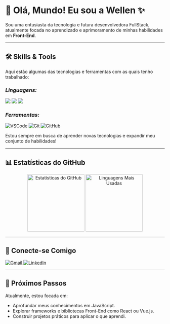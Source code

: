 # 👋 Olá, Mundo! Eu sou a Wellen ✨

Sou uma entusiasta da tecnologia e futura desenvolvedora FullStack, atualmente focada no aprendizado e aprimoramento de minhas habilidades em **Front-End**.  

---

## 🛠️ Skills & Tools

Aqui estão algumas das tecnologias e ferramentas com as quais tenho trabalhado:

### *Linguagens:*
  <div>
    <img src="https://img.shields.io/badge/-HTML5-E34F26?style=for-the-badge&logo=html5&logoColor=white"/>
    <img src="https://img.shields.io/badge/-CSS3-1572B6?style=for-the-badge&logo=css3&logoColor=white"/>
    <img src="https://img.shields.io/badge/-JavaScript-F7DF1E?style=for-the-badge&logo=javascript&logoColor=black"/>
  </div>

### *Ferramentas:*

  <div>
    <img src="https://img.shields.io/badge/-VSCode-007ACC?style=flat-square&logo=vscode&logoColor=white" alt="VSCode">
    <img src="https://img.shields.io/badge/-Git-F05032?style=flat-square&logo=git&logoColor=white" alt="Git">
    <img src="https://img.shields.io/badge/-GitHub-181717?style=flat-square&logo=github&logoColor=white" alt="GitHub">
  </div>

Estou sempre em busca de aprender novas tecnologias e expandir meu conjunto de habilidades!

---

## 📊 Estatísticas do GitHub

<div align="center">
  <img src="https://github-readme-stats.vercel.app/api?username=Kirah-Dev&show_icons=true&include_all_commits=true&theme=radical" alt="Estatísticas do GitHub" height="180px">
  <img src="https://github-readme-stats.vercel.app/api/top-langs/?username=Kirah-Dev&layout=compact&theme=radical" alt="Linguagens Mais Usadas" height="180px">
</div>


---

## 🔗 Conecte-se Comigo

<p align="left">
  <a href="mailto:wellensouza@gmail.com">
    <img alt="Gmail" src="https://img.shields.io/badge/Gmail-D14836?style=flat-square&logo=gmail&logoColor=white" />
  </a>
  <a href="https://www.linkedin.com/in/wellensouza/" target="_blank">
    <img alt="LinkedIn" src="https://img.shields.io/badge/LinkedIn-%230077B5?style=flat-square&logo=linkedin&logoColor=white" />
  </a>
</p>


---

## 🌱 Próximos Passos

Atualmente, estou focada em:

*   Aprofundar meus conhecimentos em JavaScript.
*   Explorar frameworks e bibliotecas Front-End como React ou Vue.js.
*   Construir projetos práticos para aplicar o que aprendi.
